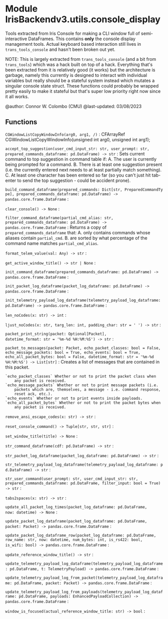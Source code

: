Module IrisBackendv3.utils.console_display
==========================================
Tools extracted from Iris Console for making a CLI window full of
semi-interactive DataFrames. This contains **only** the console display
management tools. Actual keyboard based interaction still lives in
`trans_tools_console` and hasn't been broken out yet.

NOTE: This is largely extracted from `trans_tools_console` (and a bit from
`trans_tools`) which was a hack built on top of a hack. Everything that's been
extracted from it is relatively good (it works) but the architecture is garbage,
namely this currently is designed to interact with individual variables but
really should be a stateful system instead which mutates a singular console
state struct.
These functions could probably be wrapped pretty easily to make it stateful but
that's super low priority right now since it all works.

@author: Connor W. Colombo (CMU)
@last-updated: 03/08/2023

Functions
---------

    
`CGWindowListCopyWindowInfo(arg0, arg1, /)`
:   CFArrayRef CGWindowListCopyWindowInfo(unsigned int arg0, unsigned int arg1);

    
`accept_top_suggestion(user_cmd_input_str: str, user_prompt: str, prepared_commands_dataframe: pd.DataFrame) ‑> str`
:   Sets current command to top suggestion in command table if:
    A. The user is currently being prompted for a command.
    B. There is at least one suggestion present (i.e. the currently
       entered next needs to at least partially match something).
    C. At least one character has been entered so far (so you
       can't just hit tab-enter to send the top suggestion -
       could be accident prone).

    
`build_command_dataframe(prepared_commands: Dict[str, PreparedCommandType], prepared_commands_dataframe: pd.DataFrame) ‑> pandas.core.frame.DataFrame`
:   

    
`clear_console() ‑> None`
:   

    
`filter_command_dataframe(partial_cmd_alias: str, prepared_commands_dataframe: pd.DataFrame) ‑> pandas.core.frame.DataFrame`
:   Returns a copy of `prepared_commands_dataframe` that:
        A. only contains commands whose aliases contain `partial_cmd`.
        B. are sorted by what percentage of the command name matches `partial_cmd_alias`.

    
`format_telem_value(val: Any) ‑> str`
:   

    
`get_active_window_title() ‑> str | None`
:   

    
`init_command_dataframe(prepared_commands_dataframe: pd.DataFrame) ‑> pandas.core.frame.DataFrame`
:   

    
`init_packet_log_dataframe(packet_log_dataframe: pd.DataFrame) ‑> pandas.core.frame.DataFrame`
:   

    
`init_telemetry_payload_log_dataframe(telemetry_payload_log_dataframe: pd.DataFrame) ‑> pandas.core.frame.DataFrame`
:   

    
`len_noCodes(x: str) ‑> int`
:   

    
`ljust_noCodes(x: str, targ_len: int, padding_char: str = ' ') ‑> str`
:   

    
`packet_print_string(packet: Optional[Packet], datetime_format: str = '%m-%d %H:%M:%S') ‑> str`
:   

    
`packet_to_messages(packet: Packet, echo_packet_classes: bool = False, echo_message_packets: bool = True, echo_events: bool = True, echo_all_packet_bytes: bool = False, datetime_format: str = '%m-%d %H:%M:%S') ‑> List[str]`
:   Creates a list of messages that are contained in this packet.
    
    `echo_packet_classes` Whether or not to print the packet class when
        any packet is received.
    `echo_message_packets` Whether or not to print message packets (i.e.
        packets which are, themselves, a message - i.e. command response,
        reset ack, etc.).
    `echo_events` Whether or not to print events inside payloads.
    `echo_all_packet_bytes` Whether or not to print the packet bytes when
        any packet is received.

    
`remove_ansi_escape_codes(x: str) ‑> str`
:   

    
`reset_console_command() ‑> Tuple[str, str, str]`
:   

    
`set_window_title(title) ‑> None`
:   

    
`str_command_dataframe(cdf: pd.DataFrame) ‑> str`
:   

    
`str_packet_log_dataframe(packet_log_dataframe: pd.DataFrame) ‑> str`
:   

    
`str_telemetry_payload_log_dataframe(telemetry_payload_log_dataframe: pd.DataFrame) ‑> str`
:   

    
`str_user_command(user_prompt: str, user_cmd_input_str: str, prepared_commands_dataframe: pd.DataFrame, filter_input: bool = True) ‑> str`
:   

    
`tabs2spaces(x: str) ‑> str`
:   

    
`update_all_packet_log_times(packet_log_dataframe: pd.DataFrame, now: datetime) ‑> None`
:   

    
`update_packet_log_dataframe(packet_log_dataframe: pd.DataFrame, packet: Packet) ‑> pandas.core.frame.DataFrame`
:   

    
`update_packet_log_dataframe_row(packet_log_dataframe: pd.DataFrame, row_name: str, now: datetime, num_bytes: int, is_rs422: bool, is_wifi: bool) ‑> pandas.core.frame.DataFrame`
:   

    
`update_reference_window_title() ‑> str`
:   

    
`update_telemetry_payload_log_dataframe(telemetry_payload_log_dataframe: pd.DataFrame, t: TelemetryPayload) ‑> pandas.core.frame.DataFrame`
:   

    
`update_telemetry_payload_log_from_packet(telemetry_payload_log_dataframe: pd.DataFrame, packet: Packet) ‑> pandas.core.frame.DataFrame`
:   

    
`update_telemetry_payload_log_from_payloads(telemetry_payload_log_dataframe: pd.DataFrame, payloads: EnhancedPayloadCollection) ‑> pandas.core.frame.DataFrame`
:   

    
`window_is_focused(actual_reference_window_title: str) ‑> bool`
: